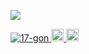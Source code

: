 ![](https://github-readme-stats.vercel.app/api?username=17-gon&count_private=true&show_icons=true&theme=dracula)
<p align="left">
  <a href="https://github.com/17-gon/17-gon/">
    <img src="https://komarev.com/ghpvc/?username=17-gon" alt="17-gon" />
  </a>
  <a href="http://twitter.com/rikuinada17_gon">
    <img height="20" src="https://img.shields.io/twitter/follow/rikuinada17_gon?label=Twitter&logo=twitter&style=flat" />
  </a>
  <a href="https://github.com/17-gon">
    <img height="20" src="https://img.shields.io/github/followers/17-gon?label=follow&logo=github&style=flat" />
  </a>
</p>
